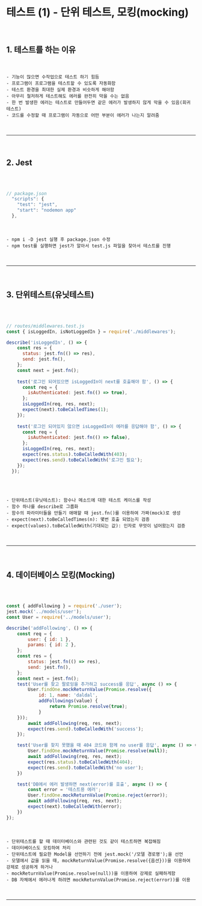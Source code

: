 # 테스트 (1) - 단위 테스트, 모킹(mocking)

<br>

## 1. 테스트를 하는 이유
<br>

    - 기능이 많으면 수작업으로 테스트 하기 힘듬
    - 프로그램이 프로그램을 테스트할 수 있도록 자동화함
    - 테스트 환경을 최대한 실제 환경과 비슷하게 해야함
    - 아무리 철저하게 테스트해도 에러를 완전히 막을 수는 없음
    - 한 번 발생한 에러는 테스트로 만들어두면 같은 에러가 발생하지 않게 막을 수 있음(회귀 테스트)
    - 코드를 수정할 때 프로그램이 자동으로 어떤 부분이 에러가 나는지 알려줌

<br>

***

<br>

## 2. Jest

<br>

```javascript

// package.json
  "scripts": {
    "test": "jest",
    "start": "nodemon app"
  },

```

<br>

    - npm i -D jest 실행 후 package.json 수정
    - npm test를 실행하면 jest가 알아서 test.js 파일을 찾아서 테스트를 진행

<br>

***

<br>

## 3. 단위테스트(유닛테스트)

<br>

```javascript

// routes/middlewares.test.js
const { isLoggedIn, isNotLoggedIn } = require('./middlewares');

describe('isLoggedIn', () => {
    const res = {
      status: jest.fn(() => res),
      send: jest.fn(),
    };
    const next = jest.fn();
  
    test('로그인 되어있으면 isLoggedIn이 next를 호출해야 함', () => {
      const req = {
        isAuthenticated: jest.fn(() => true),
      };
      isLoggedIn(req, res, next);
      expect(next).toBeCalledTimes(1);
    });
  
    test('로그인 되어있지 않으면 isLoggedIn이 에러를 응답해야 함', () => {
      const req = {
        isAuthenticated: jest.fn(() => false),
      };
      isLoggedIn(req, res, next);
      expect(res.status).toBeCalledWith(403);
      expect(res.send).toBeCalledWith('로그인 필요');
    });
  });
  

```

<br>

    - 단위테스트(유닛테스트): 함수나 메소드에 대한 테스트 케이스를 작성
    - 함수 하나를 describe로 그룹화
    - 함수의 파라미터들을 만들기 애매할 때 jest.fn()를 이용하여 가짜(mock)로 생성
    - expect(next).toBeCalledTimes(n): 몇번 호출 되었는지 검증
    - expect(values).toBeCalledWith(기대되는 값): 인자로 무엇이 넘어왔는지 검증

<br>

***

<br>

## 4. 데이터베이스 모킹(Mocking)

<br>

```javascript

const { addFollowing } = require('./user');
jest.mock('../models/user');
const User = require('../models/user');

describe('addFollowing', () => {
    const req = {
        user: { id: 1 },
        params: { id: 2 },
    };
    const res = {
        status: jest.fn(() => res),
        send: jest.fn(),
    };
    const next = jest.fn();
    test('User를 찾고 팔로잉을 추가하고 success를 응답', async () => {
        User.findOne.mockReturnValue(Promise.resolve({ 
            id: 1, name: 'daldal',
            addFollowings(value) {
                return Promise.resolve(true);
            }
    }));
        await addFollowing(req, res, next);
        expect(res.send).toBeCalledWith('success');
    });

    test('User를 찾지 못했을 때 404 코드와 함께 no user를 응답', async () => {
        User.findOne.mockReturnValue(Promise.resolve(null));
        await addFollowing(req, res, next);
        expect(res.status).toBeCalledWith(404);
        expect(res.send).toBeCalledWith('no user');
    })

    test('DB에서 에러 발생하면 next(error)를 호출', async () => {
        const error = '테스트용 에러';
        User.findOne.mockReturnValue(Promise.reject(error));
        await addFollowing(req, res, next);
        expect(next).toBeCalledWith(error);
    })
});

```

<br>

    - 단위테스트를 할 때 데이터베이스와 관련된 것도 같이 테스트하면 복잡해짐
    - 데이터베이스도 모킹하여 처리
    - 단위테스트에 필요한 Model을 선언하기 전에 jest.mock('/모델 경로명');을 선언
    - 모델에서 값을 읽을 때, mockReturnValue(Promise.resolve({옵션}))을 이용하여 강제로 성공하게 하거나
    - mockReturnValue(Promise.resolve(null))을 이용하여 강제로 실패하게함
    - DB 자체에서 에러나게 하려면 mockReturnValue(Promise.reject(error))를 이용

<br>

***

<br>
